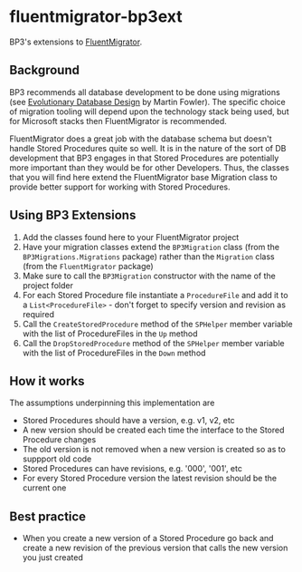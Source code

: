 # fluentmigrator-bp3ext
BP3's extensions to [FluentMigrator](https://github.com/fluentmigrator/fluentmigrator).

## Background

BP3 recommends all database development to be done using migrations (see 
[Evolutionary Database Design](https://martinfowler.com/articles/evodb.html) by Martin Fowler).
The specific choice of migration tooling will depend upon the technology stack being used, but for Microsoft stacks
then FluentMigrator is recommended.

FluentMigrator does a great job with the database schema but doesn't handle Stored Procedures quite so well.
It is in the nature of the sort of DB development that BP3 engages in that Stored Procedures are potentially
more important than they would be for other Developers. Thus, the classes that you will find here extend 
the FluentMigrator base Migration class to provide better support for working with Stored Procedures.

## Using BP3 Extensions

1. Add the classes found here to your FluentMigrator project
1. Have your migration classes extend the `BP3Migration` class (from the `BP3Migrations.Migrations` package) rather than 
the `Migration` class (from the `FluentMigrator` package)
1. Make sure to call the `BP3Migration` constructor with the name of the project folder
1. For each Stored Procedure file instantiate a `ProcedureFile` and add it to a `List<ProcedureFile>` - don't forget to specify version and revision as required
1. Call the `CreateStoredProcedure` method of the `SPHelper` member variable with the list of ProcedureFiles in the `Up` method
1. Call the `DropStoredProcedure` method of the `SPHelper` member variable with the list of ProcedureFiles in the `Down` method

## How it works

The assumptions underpinning this implementation are

* Stored Procedures should have a version, e.g. v1, v2, etc
* A new version should be created each time the interface to the Stored Procedure changes
* The old version is not removed when a new version is created so as to suppport old code
* Stored Procedures can have revisions, e.g. '000', '001', etc
* For every Stored Procedure version the latest revision should be the current one

## Best practice

* When you create a new version of a Stored Procedure go back and create a new revision of the previous version that calls the new version you just created
